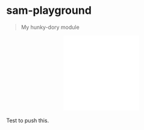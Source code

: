 # sam-playground

> My hunky-dory module

<div align="center">
	<img src="sb.svg" width="200" height="200">
</div>

Test to push this.
